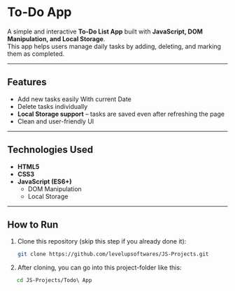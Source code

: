 # To-Do App   

A simple and interactive **To-Do List App** built with **JavaScript, DOM Manipulation, and Local Storage**.  
This app helps users manage daily tasks by adding, deleting, and marking them as completed.  

---

##  Features  

- Add new tasks easily  With current Date 
- Delete tasks individually  
- **Local Storage support** – tasks are saved even after refreshing the page  
- Clean and user-friendly UI  

---

##  Technologies Used  

- **HTML5**  
- **CSS3**  
- **JavaScript (ES6+)**  
  - DOM Manipulation  
  - Local Storage  

---

##  How to Run  

1. Clone this repository (skip this step if you already done it):  
   ```bash
   git clone https://github.com/levelupsoftwares/JS-Projects.git
2. After cloning, you can go into this project-folder like this:
  ```bash
     cd JS-Projects/Todo\ App
